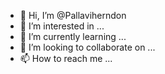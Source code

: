 - 👋 Hi, I’m @Pallaviherndon
- 👀 I’m interested in ...
- 🌱 I’m currently learning ...
- 💞️ I’m looking to collaborate on ...
- 📫 How to reach me ...

<!---
Pallaviherndon/Pallaviherndon is a ✨ special ✨ repository because its `README.md` (this file) appears on your GitHub profile.
You can click the Preview link to take a look at your changes.
--->
